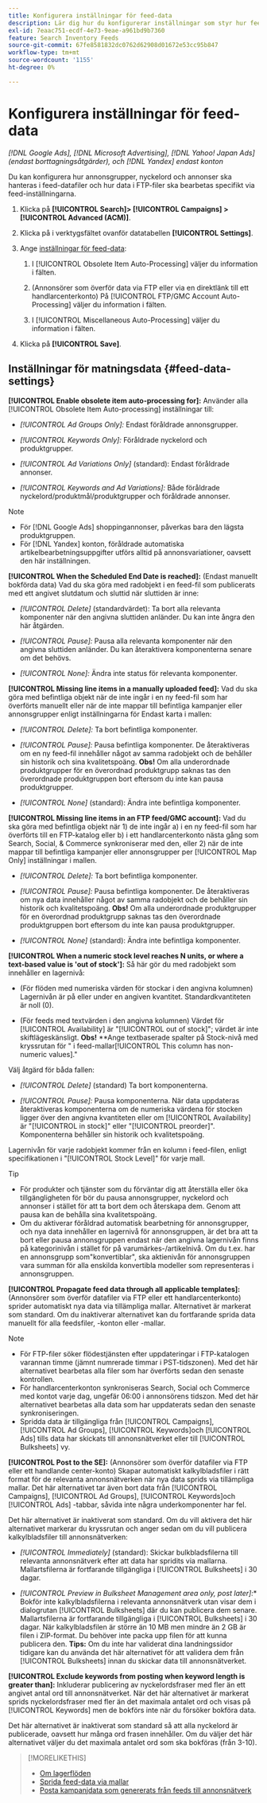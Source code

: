 ```yaml
---
title: Konfigurera inställningar för feed-data
description: Lär dig hur du konfigurerar inställningar som styr hur feed-data bearbetas.
exl-id: 7eaac751-ecdf-4e73-9eae-a961bd9b7360
feature: Search Inventory Feeds
source-git-commit: 67fe8581832dc0762d62908d01672e53cc95b847
workflow-type: tm+mt
source-wordcount: '1155'
ht-degree: 0%

---
```


# Konfigurera inställningar för feed-data

*[!DNL Google Ads], [!DNL Microsoft Advertising], [!DNL Yahoo! Japan Ads] (endast borttagningsåtgärder), och [!DNL Yandex] endast konton*

Du kan konfigurera hur annonsgrupper, nyckelord och annonser ska hanteras i feed-datafiler och hur data i FTP-filer ska bearbetas specifikt via feed-inställningarna.

1. Klicka på **[!UICONTROL Search]> [!UICONTROL Campaigns] >[!UICONTROL Advanced (ACM)]**.

1. Klicka på i verktygsfältet ovanför datatabellen **[!UICONTROL Settings]**.

1. Ange [inställningar för feed-data](#feed-data-settings):

   1. I [!UICONTROL Obsolete Item Auto-Processing] väljer du information i fälten.

   1. (Annonsörer som överför data via FTP eller via en direktlänk till ett handlarcenterkonto) På [!UICONTROL FTP/GMC Account Auto-Processing] väljer du information i fälten.

   1. I [!UICONTROL Miscellaneous Auto-Processing] väljer du information i fälten.

1. Klicka på **[!UICONTROL Save]**.

## Inställningar för matningsdata {#feed-data-settings}

**[!UICONTROL Enable obsolete item auto-processing for]:** Använder alla [!UICONTROL Obsolete Item Auto-processing] inställningar till:

* *[!UICONTROL Ad Groups Only]:* Endast föråldrade annonsgrupper.

* *[!UICONTROL Keywords Only]:* Föråldrade nyckelord och produktgrupper.

* *[!UICONTROL Ad Variations Only]* (standard): Endast föråldrade annonser.

* *[!UICONTROL Keywords and Ad Variations]:* Både föråldrade nyckelord/produktmål/produktgrupper och föråldrade annonser.

>[!NOTE]
>
>* För [!DNL Google Ads] shoppingannonser, påverkas bara den lägsta produktgruppen.
>* För [!DNL Yandex] konton, föråldrade automatiska artikelbearbetningsuppgifter utförs alltid på annonsvariationer, oavsett den här inställningen.

**[!UICONTROL When the Scheduled End Date is reached]:** (Endast manuellt bokförda data) Vad du ska göra med radobjekt i en feed-fil som publicerats med ett angivet slutdatum och sluttid när sluttiden är inne:

* *[!UICONTROL Delete]* (standardvärdet): Ta bort alla relevanta komponenter när den angivna sluttiden anländer. Du kan inte ångra den här åtgärden.

* *[!UICONTROL Pause]:* Pausa alla relevanta komponenter när den angivna sluttiden anländer. Du kan återaktivera komponenterna senare om det behövs.

* *[!UICONTROL None]:* Ändra inte status för relevanta komponenter.

**[!UICONTROL Missing line items in a manually uploaded feed]:** Vad du ska göra med befintliga objekt när de inte ingår i en ny feed-fil som har överförts manuellt eller när de inte mappar till befintliga kampanjer eller annonsgrupper enligt inställningarna för Endast karta i mallen:

* *[!UICONTROL Delete]:* Ta bort befintliga komponenter.

* *[!UICONTROL Pause]:* Pausa befintliga komponenter. De återaktiveras om en ny feed-fil innehåller något av samma radobjekt och de behåller sin historik och sina kvalitetspoäng. **Obs!** Om alla underordnade produktgrupper för en överordnad produktgrupp saknas tas den överordnade produktgruppen bort eftersom du inte kan pausa produktgrupper.

* *[!UICONTROL None]* (standard): Ändra inte befintliga komponenter.

**[!UICONTROL Missing line items in an FTP feed/GMC account]:** Vad du ska göra med befintliga objekt när 1) de inte ingår a) i en ny feed-fil som har överförts till en FTP-katalog eller b) i ett handlarcenterkonto nästa gång som Search, Social, &amp; Commerce synkroniserar med den, eller 2) när de inte mappar till befintliga kampanjer eller annonsgrupper per [!UICONTROL Map Only] inställningar i mallen.

* *[!UICONTROL Delete]:* Ta bort befintliga komponenter.

* *[!UICONTROL Pause]:* Pausa befintliga komponenter. De återaktiveras om nya data innehåller något av samma radobjekt och de behåller sin historik och kvalitetspoäng. **Obs!** Om alla underordnade produktgrupper för en överordnad produktgrupp saknas tas den överordnade produktgruppen bort eftersom du inte kan pausa produktgrupper.

* *[!UICONTROL None]* (standard): Ändra inte befintliga komponenter.

**[!UICONTROL When a numeric stock level reaches N units, or where a text-based value is 'out of stock']:** Så här gör du med radobjekt som innehåller en lagernivå:

* (För flöden med numeriska värden för stockar i den angivna kolumnen) Lagernivån är på eller under en angiven kvantitet. Standardkvantiteten är noll (0).

* (För feeds med textvärden i den angivna kolumnen) Värdet för [!UICONTROL Availability] är &quot;[!UICONTROL out of stock]&quot;; värdet är inte skiftlägeskänsligt. **Obs!** **Ange textbaserade spalter på Stock-nivå med kryssrutan för &quot; i feed-mallar[!UICONTROL This column has non-numeric values].&quot;

Välj åtgärd för båda fallen:

* *[!UICONTROL Delete]* (standard) Ta bort komponenterna.

* *[!UICONTROL Pause]:* Pausa komponenterna. När data uppdateras återaktiveras komponenterna om de numeriska värdena för stocken ligger över den angivna kvantiteten eller om [!UICONTROL Availability] är &quot;[!UICONTROL in stock]&quot; eller &quot;[!UICONTROL preorder]&quot;. Komponenterna behåller sin historik och kvalitetspoäng.

Lagernivån för varje radobjekt kommer från en kolumn i feed-filen, enligt specifikationen i &quot;[!UICONTROL Stock Level]&quot; för varje mall.

>[!TIP]
>
>* För produkter och tjänster som du förväntar dig att återställa eller öka tillgängligheten för bör du pausa annonsgrupper, nyckelord och annonser i stället för att ta bort dem och återskapa dem. Genom att pausa kan de behålla sina kvalitetspoäng.
>* Om du aktiverar föråldrad automatisk bearbetning för annonsgrupper, och nya data innehåller en lagernivå för annonsgruppen, är det bra att ta bort eller pausa annonsgruppen endast när den angivna lagernivån finns på kategorinivån i stället för på varumärkes-/artikelnivå. Om du t.ex. har en annonsgrupp som&quot;konvertiblar&quot;, ska aktienivån för annonsgruppen vara summan för alla enskilda konvertibla modeller som representeras i annonsgruppen.

**[!UICONTROL Propagate feed data through all applicable templates]:** (Annonsörer som överför datafiler via FTP eller ett handlarcenterkonto) sprider automatiskt nya data via tillämpliga mallar. Alternativet är markerat som standard. Om du inaktiverar alternativet kan du fortfarande sprida data manuellt för alla feedsfiler, -konton eller -mallar.

>[!NOTE]
>
>* För FTP-filer söker flödestjänsten efter uppdateringar i FTP-katalogen varannan timme (jämnt numrerade timmar i PST-tidszonen). Med det här alternativet bearbetas alla filer som har överförts sedan den senaste kontrollen.
>* För handlarcenterkonton synkroniseras Search, Social och Commerce med kontot varje dag, ungefär 06:00 i annonsörens tidszon. Med det här alternativet bearbetas alla data som har uppdaterats sedan den senaste synkroniseringen.
>* Spridda data är tillgängliga från [!UICONTROL Campaigns], [!UICONTROL Ad Groups], [!UICONTROL Keywords]och [!UICONTROL Ads] tills data har skickats till annonsnätverket eller till [!UICONTROL Bulksheets] vy.

**[!UICONTROL Post to the SE]:** (Annonsörer som överför datafiler via FTP eller ett handlande center-konto) Skapar automatiskt kalkylbladsfiler i rätt format för de relevanta annonsnätverken när nya data sprids via tillämpliga mallar. Det här alternativet tar även bort data från [!UICONTROL Campaigns], [!UICONTROL Ad Groups], [!UICONTROL Keywords]och [!UICONTROL Ads] -tabbar, såvida inte några underkomponenter har fel.

Det här alternativet är inaktiverat som standard. Om du vill aktivera det här alternativet markerar du kryssrutan och anger sedan om du vill publicera kalkylbladsfiler till annonsnätverken:

* *[!UICONTROL Immediately]* (standard): Skickar bulkbladsfilerna till relevanta annonsnätverk efter att data har spridits via mallarna. Mallartsfilerna är fortfarande tillgängliga i [!UICONTROL Bulksheets] i 30 dagar.

* *[!UICONTROL Preview in Bulksheet Management area only, post later]:** Bokför inte kalkylbladsfilerna i relevanta annonsnätverk utan visar dem i dialogrutan [!UICONTROL Bulksheets] där du kan publicera dem senare. Mallartsfilerna är fortfarande tillgängliga i [!UICONTROL Bulksheets] i 30 dagar. När kalkylbladsfilen är större än 10 MB men mindre än 2 GB är filen i ZIP-format. Du behöver inte packa upp filen för att kunna publicera den. **Tips:** Om du inte har validerat dina landningssidor tidigare kan du använda det här alternativet för att validera dem från [!UICONTROL Bulksheets] innan du skickar data till annonsnätverket.

**[!UICONTROL Exclude keywords from posting when keyword length is greater than]:** Inkluderar publicering av nyckelordsfraser med fler än ett angivet antal ord till annonsnätverket. När det här alternativet är markerat sprids nyckelordsfraser med fler än det maximala antalet ord och visas på [!UICONTROL Keywords] men de bokförs inte när du försöker bokföra data.

Det här alternativet är inaktiverat som standard så att alla nyckelord är publicerade, oavsett hur många ord frasen innehåller. Om du väljer det här alternativet väljer du det maximala antalet ord som ska bokföras (från 3-10).

>[!MORELIKETHIS]
>
>* [Om lagerflöden](/help/search-social-commerce/campaign-management/inventory-feeds/inventory-feeds-about.md)
>* [Sprida feed-data via mallar](/help/search-social-commerce/campaign-management/inventory-feeds/feed-data-propagate.md)
>* [Posta kampanjdata som genererats från feeds till annonsnätverk](propagated-data-post.md)
